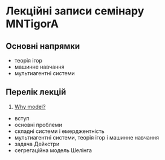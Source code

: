 # Лекційні записи семінару MNTigorA

## Основні напрямки

* теорія ігор
* машинне навчання
* мультиагентні системи

## Перелік лекцій

1. [Why model?](https://github.com/ignatenko/mantigora/blob/master/MNTigorA1.ipynb)
  - вступ
  - основні проблеми
  - складні системи і емерджентність
  - мультиагентні системи, теорія ігор і машинне навчання
  - задача Дейкстри
  - сегрегаційна модель Шелінга

